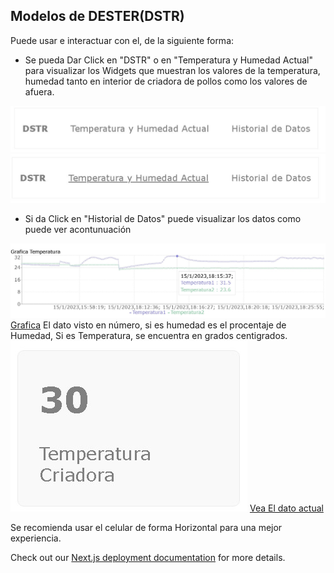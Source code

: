 ## Modelos de DESTER(DSTR)
Puede usar e interactuar con el, de la siguiente forma:

* Se pueda Dar Click en "DSTR"  o en "Temperatura y Humedad Actual" para visualizar los Widgets que muestran los valores de la temperatura, humedad tanto en interior de criadora de pollos como los valores de afuera.

![Cabecera](https://github.com/Zasalast/esp32-incubadora-nex/blob/main/assets/Header.jpg)
![Seleccionar cabecera](https://github.com/Zasalast/esp32-incubadora-nex/blob/main/assets/HeaderSeleccion.jpg)
* Si da Click en "Historial de Datos" puede visualizar los datos como puede ver acontunuación

![Grafica](https://github.com/Zasalast/esp32-incubadora-nex/blob/main/assets/Grafica.jpg)
[Grafica](https://esp32-incubadora-7hkboj3a9-zasalast.vercel.app/grafica/GraficaHumedad)
El dato visto en número, si es humedad es el procentaje de Humedad, Si es Temperatura, se encuentra en grados centigrados.
![Card](https://github.com/Zasalast/esp32-incubadora-nex/blob/main/assets/card.jpg)
[Vea El dato actual](https://esp32-incubadora-7hkboj3a9-zasalast.vercel.app/)

Se recomienda usar el celular de forma Horizontal para una mejor experiencia.


Check out our [Next.js deployment documentation](https://nextjs.org/docs/deployment) for more details.
